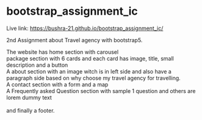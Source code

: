 # bootstrap_assignment_ic

Live link: https://bushra-21.github.io/bootstrap_assignment_ic/

2nd Assignment about Travel agency with bootstrap5.

The website has home section with carousel <br>
package section with 6 cards and each card has image, title, small description and a button <br>
A about section with an image witch is in left side and also have a paragraph side based on why choose my travel agency for travelling. <br>
A contact section with a form and a map <br>
A Frequently asked Question section with sample 1 question and others are lorem dummy text <br><br>
and finally a footer.
